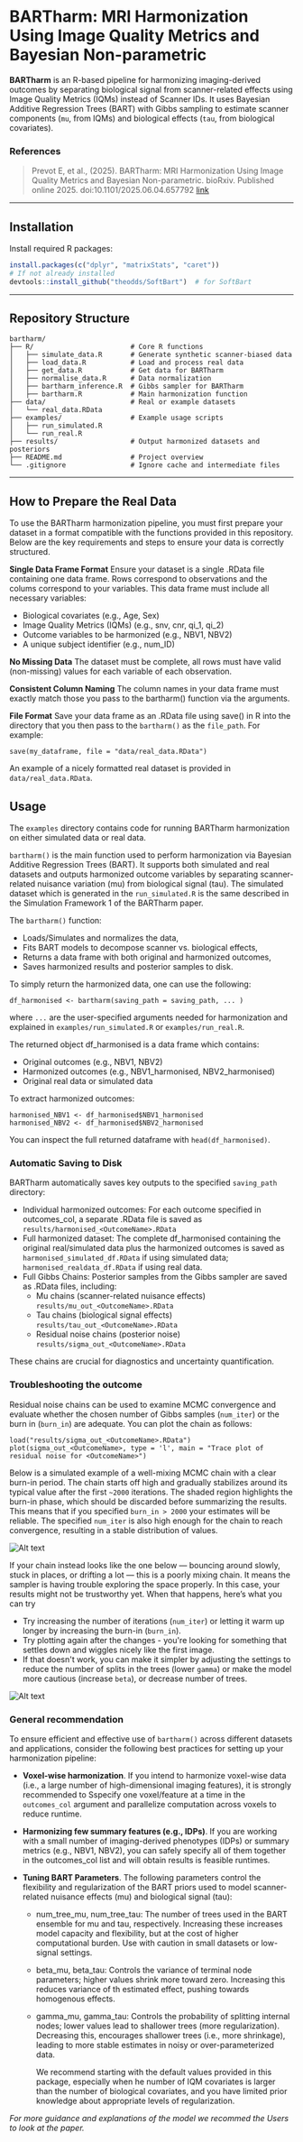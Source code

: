 # BARTharm: MRI Harmonization Using Image Quality Metrics and Bayesian Non-parametric

**BARTharm** is an R-based pipeline for harmonizing imaging-derived outcomes by separating biological signal from scanner-related effects using Image Quality Metrics (IQMs) instead of Scanner IDs. It uses Bayesian Additive Regression Trees (BART) with Gibbs sampling to estimate scanner components (`mu`, from IQMs) and biological effects (`tau`, from biological covariates).


### References

> Prevot E, et al., (2025). BARTharm: MRI Harmonization Using Image Quality Metrics and Bayesian Non-parametric. bioRxiv. Published online 2025. doi:10.1101/2025.06.04.657792 [link](https://www.biorxiv.org/content/10.1101/2025.06.04.657792v1)


---


## Installation

Install required R packages:

```r
install.packages(c("dplyr", "matrixStats", "caret"))
# If not already installed
devtools::install_github("theodds/SoftBart")  # for SoftBart
```

---

## Repository Structure

``` 
bartharm/
├── R/                        # Core R functions
│   ├── simulate_data.R       # Generate synthetic scanner-biased data
│   ├── load_data.R           # Load and process real data
│   ├── get_data.R            # Get data for BARTharm
│   ├── normalise_data.R      # Data normalization
│   ├── bartharm_inference.R  # Gibbs sampler for BARTharm
│   ├── bartharm.R            # Main harmonization function
├── data/                     # Real or example datasets
│   └── real_data.RData
├── examples/                 # Example usage scripts
│   ├── run_simulated.R
│   └── run_real.R
├── results/                  # Output harmonized datasets and posteriors
├── README.md                 # Project overview
└── .gitignore                # Ignore cache and intermediate files
```

---

## How to Prepare the Real Data

To use the BARTharm harmonization pipeline, you must first prepare your dataset in a format compatible with the functions provided in this repository. Below are the key requirements and steps to ensure your data is correctly structured.

**Single Data Frame Format**
Ensure your dataset is a single .RData file containing one data frame. Rows correspond to observations and the colums correspond to your variables. This data frame must include all necessary variables:
- Biological covariates (e.g., Age, Sex)
- Image Quality Metrics (IQMs) (e.g., snv, cnr, qi_1, qi_2)
- Outcome variables to be harmonized (e.g., NBV1, NBV2)
- A unique subject identifier (e.g., num_ID)

**No Missing Data**
The dataset must be complete, all rows must have valid (non-missing) values for each variable of each observation.

**Consistent Column Naming**
The column names in your data frame must exactly match those you pass to the bartharm() function via the arguments.

**File Format**
Save your data frame as an .RData file using save() in R into the directory that you then pass to the `bartharm()` as the `file_path`. For example:
```
save(my_dataframe, file = "data/real_data.RData")
```

An example of a nicely formatted real dataset is provided in `data/real_data.RData`.

## Usage

The `examples` directory contains code for running BARTharm harmonization on either simulated data or real data.

`bartharm()` is the main function used to perform harmonization via Bayesian Additive Regression Trees (BART). It supports both simulated and real datasets and outputs harmonized outcome variables by separating scanner-related nuisance variation (mu) from biological signal (tau). The simulated dataset which is generated in the `run_simulated.R` is the same described in the Simulation Framework 1 of the BARTharm paper. 

The `bartharm()` function:
- Loads/Simulates and normalizes the data,
- Fits BART models to decompose scanner vs. biological effects,
- Returns a data frame with both original and harmonized outcomes,
- Saves harmonized results and posterior samples to disk.

To simply return the harmonized data, one can use the following:

```
df_harmonised <- bartharm(saving_path = saving_path, ... )
```

where `...` are the user-specified arguments needed for harmonization and explained in `examples/run_simulated.R` or `examples/run_real.R`. 

The returned object df_harmonised is a data frame which contains:
- Original outcomes (e.g., NBV1, NBV2)
- Harmonized outcomes (e.g., NBV1_harmonised, NBV2_harmonised)
- Original real data or simulated data

To extract harmonized outcomes:

```
harmonised_NBV1 <- df_harmonised$NBV1_harmonised
harmonised_NBV2 <- df_harmonised$NBV2_harmonised
```

You can inspect the full returned dataframe with `head(df_harmonised)`.

###  Automatic Saving to Disk

BARTharm automatically saves key outputs to the specified `saving_path` directory:

- Individual harmonized outcomes: For each outcome specified in outcomes_col, a separate .RData file is saved as `results/harmonised_<OutcomeName>.RData`
- Full harmonized dataset: The complete df_harmonised containing the original real/simulated data plus the harmonized outcomes is saved as `harmonised_simulated_df.RData` if using simulated data; `harmonised_realdata_df.RData` if using real data.
- Full Gibbs Chains: Posterior samples from the Gibbs sampler are saved as .RData files, including:
  - Mu chains (scanner-related nuisance effects) `results/mu_out_<OutcomeName>.RData`
  - Tau chains (biological signal effects) `results/tau_out_<OutcomeName>.RData`
  - Residual noise chains (posterior noise) `results/sigma_out_<OutcomeName>.RData`

These chains are crucial for diagnostics and uncertainty quantification. 


### Troubleshooting the outcome

Residual noise chains can be used to examine MCMC convergence and evaluate whether the chosen number of Gibbs samples (`num_iter`) or the burn in (`burn_in`) are adequate. You can plot the chain as follows:


```
load("results/sigma_out_<OutcomeName>.RData")
plot(sigma_out_<OutcomeName>, type = 'l', main = "Trace plot of residual noise for <OutcomeName>")
```

Below is a simulated example of a well-mixing MCMC chain with a clear burn-in period. The chain starts off high and gradually stabilizes around its typical value after the first `~2000` iterations. The shaded region highlights the burn-in phase, which should be discarded before summarizing the results. This means that if you specified `burn_in > 2000` your estimates will be reliable. The specified `num_iter` is also high enough for the chain to reach convergence, resulting in a stable distribution of values.

![Alt text](examples/MCMC-burn-in-example.png)

If your chain instead looks like the one below — bouncing around slowly, stuck in places, or drifting a lot — this is a poorly mixing chain. It means the sampler is having trouble exploring the space properly. In this case, your results might not be trustworthy yet. When that happens, here’s what you can try

- Try increasing the number of iterations (`num_iter`) or letting it warm up longer by increasing the burn-in (`burn_in`).
- Try plotting again after the changes - you're looking for something that settles down and wiggles nicely like the first image.
- If that doesn't work, you can make it simpler by adjusting the settings to reduce the number of splits in the trees (lower `gamma`) or make the model more cautious (increase `beta`), or decrease number of trees.

![Alt text](examples/MCMC-poor-example.png)


### General recommendation

To ensure efficient and effective use of `bartharm()` across different datasets and applications, consider the following best practices for setting up your harmonization pipeline:

- **Voxel-wise harmonization**. If you intend to harmonize voxel-wise data (i.e., a large number of high-dimensional imaging features), it is strongly recommended to Sspecify one voxel/feature at a time in the `outcomes_col` argument and parallelize computation across voxels to reduce runtime.

- **Harmonizing few summary features (e.g., IDPs)**. If you are working with a small number of imaging-derived phenotypes (IDPs) or summary metrics (e.g., NBV1, NBV2), you can safely specify all of them together in the outcomes_col list and will obtain results is feasible runtimes.

- **Tuning BART Parameters**. The following parameters control the flexibility and regularization of the BART priors used to model scanner-related nuisance effects (mu) and biological signal (tau):
  - num_tree_mu, num_tree_tau: The number of trees used in the BART ensemble for mu and tau, respectively. Increasing these increases model capacity and flexibility, but at the cost of higher computational burden. Use with caution in small datasets or low-signal settings.
  - beta_mu, beta_tau: Controls the variance of terminal node parameters; higher values shrink more toward zero. Increasing this reduces variance of th estimated effect, pushing towards homogenous effects. 
  - gamma_mu, gamma_tau: Controls the probability of splitting internal nodes; lower values lead to shallower trees (more regularization). Decreasing this, encourages shallower trees (i.e., more shrinkage), leading to more stable estimates in noisy or over-parameterized data.

    We recommend starting with the default values provided in this package, especially when he number of IQM covariates is larger than the number of biological covariates, and you have limited prior knowledge about appropriate levels of regularization.


*For more guidance and explanations of the model we recommed the Users to look at the paper.*

